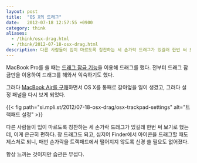 ```yaml
---
layout: post
title:  "OS X의 드래그"
date:   2012-07-18 12:57:55 +0900
category: think
aliases:
  - /think/osx-drag.html
  - /think/2012-07-18-osx-drag.html
description: 다른 사람들이 입이 마르도록 칭찬하는 세 손가락 드래그가 있길래 한번 써 보기로 했는데, 이게 은근히 편하다.
---
```


MacBook Pro를 쓸 때는 [드래그 잠금 기능](http://support.apple.com/kb/PH4620)을 이용해 드래그를 했다. 전부터 드래그 잠금만을 이용하여 드래그를 해와서 익숙하기도 했다.

그러다 [MacBook Air를 구매](http://si.mpli.st/posts/macbook-air-sinhyeong-gumae)하면서 OS X를 통째로 갈아엎을 일이 생겼고, 그러다 설정 패널을 다시 보게 되었다.

{{< fig path="si.mpli.st/2012/07-18-osx-drag/osx-trackpad-settings" alt="트랙패드 설정" >}}

다른 사람들이 입이 마르도록 칭찬하는 세 손가락 드래그가 있길래 한번 써 보기로 했는데, 이게 은근히 편하다. 창 드래그도 되고, 심지어 Finder에서 아이콘을 드래그할 때도 제스쳐로 되니, 매번 손가락을 트랙패드에서 떨어지지 않도록 신경 쓸 필요도 없어졌다.

항상 느끼는 것이지만 습관은 무섭다.
